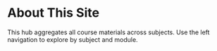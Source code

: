 # About This Site


This hub aggregates all course materials across subjects. Use the left navigation to explore by subject and module.

